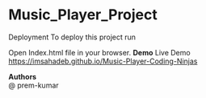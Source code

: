 # Music_Player_Project
Deployment
To deploy this project run

  Open Index.html file in your browser.
**Demo** 
Live Demo https://imsahadeb.github.io/Music-Player-Coding-Ninjas

**Authors**                                   
@ prem-kumar
